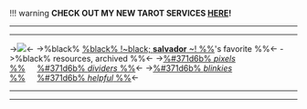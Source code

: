 !!! warning 
    __CHECK OUT MY NEW TAROT SERVICES [HERE](https://waynetarot.carrd.co/)!__
***
***
->![](https://cdn.discordapp.com/attachments/585974239585107978/1194459135543087194/IMG_9429.png?ex=65b06dc1&is=659df8c1&hm=944ae925b98586b45d1ec7f411ba32aa022f01f056ccf39c031d8e52103e7898&)<-
->%black%  [%black% !~black; **salvador** ~! %%](/Five)'s favorite %%<-
->%black% resources, archived %%<-
->[%#371d6b% *pixels* %%](/pantherpixels)⠀⠀[%#371d6b% *dividers* %%](/pantherdividers)<-
->[%#371d6b% *blinkies* %%](/pantherblinkies)⠀⠀[%#371d6b% *helpful* %%](/pantherhelpful)<-
***
***